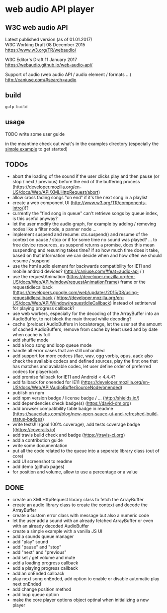 # web audio API player

## W3C web audio API

Latest published version (as of 01.01.2017)  
W3C Working Draft 08 December 2015  
https://www.w3.org/TR/webaudio/  

W3C Editor's Draft 11 January 2017  
https://webaudio.github.io/web-audio-api/  

Support of audio (web audio API / audio element / formats ...)  
http://caniuse.com/#search=audio  

## build

```
gulp build
```

## usage

TODO write some user guide  

in the meantime check out what's in the examples directory (especially the [simple example](examples/simple-player) to get started)  

## TODOs

 * abort the loading of the sound if the user clicks play and then pause (or stop / next / previous) before the end of the buffering process (https://developer.mozilla.org/en-US/docs/Web/API/XMLHttpRequest/abort)
 * allow cross fading songs "on end" if it's the next song in a playlist
 * create a web component UI (http://www.w3.org/TR/components-intro/)!?
 * currently the "find song in queue" can't retrieve songs by queue index, is this useful anyway?
 * let the user modify the audio graph, for example by adding / removíng nodes like a filter node, a panner node ...
 * implement suspend and resume: ctx.suspend() and resume of the context on pause / stop or if for some time no sound was played? ... to free device resources, as suspend returns a promise, does this mean suspending and resuming takes time? if so how much time does it take, based on that information we can decide when and how often we should resume / suspend
 * use the html audio element for backwards compatibility for IE11 and mobile android devices? (http://caniuse.com/#feat=audio-api / )
 * use the requestAnimation (https://developer.mozilla.org/en-US/docs/Web/API/window/requestAnimationFrame) frame or the requestidlecallback (https://developers.google.com/web/updates/2015/08/using-requestidlecallback / https://developer.mozilla.org/en-US/docs/Web/API/Window/requestIdleCallback) instead of setInterval for playing progress callback?
 * use web workers, especially for the decoding of the ArrayBuffer into an AudioBuffer, to not block the main thread while decoding?
 * cache (preload) AudioBuffers in localstorage, let the user set the amount of cached AudioBuffers, remove from cache by least used and by date when cache is full
 * add shuffle mode
 * add a loop song and loop queue mode
 * handle all error cases that are still unhandled
 * add support for more codecs (flac, wav, ogg vorbis, opus, aac): also check the available codecs and defined sources, play the first one that has matches and available codec, let user define order of preferred codecs for playerback
 * add promise fallback for IE11 and Android < 4.4.4?
 * add fallback for onended for IE11 (https://developer.mozilla.org/en-US/docs/Web/API/AudioBufferSourceNode/onended)
 * publish on npm
 * add npm version badge / license badge / ... (http://shields.io/)
 * add dependencies check badge(s) (https://david-dm.org)
 * add browser compatibility table badge in readme (https://saucelabs.com/blog/new-open-sauce-ui-and-refreshed-build-status-badges)
 * write tests!!! (goal 100% coverage), add tests coverage badge ((https://coveralls.io)
 * add travis build check and badge (https://travis-ci.org)
 * add a contribution guide
 * write some documentation
 * put all the code related to the queue into a seperate library class (out of core)
 * add UI screenshot to readme
 * add demo (github pages)
 * for position and volume, allow to use a percentage or a value

## DONE

* create an XMLHttpRequest library class to fetch the ArrayBuffer
* create an audio library class to create the context and decode the ArrayBuffer
* create a custom error class with message but also a numeric code
* let the user add a sound with an already fetched ArrayBuffer or even with an already decoded AudioBuffer
* create a simple example with a vanilla JS UI
* add a sounds queue manager
* add "play" sound
* add "pause" and "stop"
* add "next" and "previous"
* add set / get volume and mute
* add a loading progress callback
* add a playing progress callback
* add an onEnded callback
* play next song onEnded, add option to enable or disable automatic play next onEnded
* add change position method
* add loop queue option
 * make the core player options object optinal when initializing a new player
